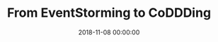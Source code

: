 ---
title: 'From EventStorming to CoDDDing'
description: >
 To really understand what our users need so that we can build the right thing, we want to have a first-hand experience of ‘real-life stories’ before we model and create our software. To quote Alberto Brandolini “it is not the domain expert’s knowledge that goes into production, it is the developer’s assumption of that knowledge that goes into production”. EventStorming is a visual technique that minimizes assumptions by engaging in collaborative deliberate learning across different disciplines. This helps to solve complex business problems in the most effective way.
 <br />
 <br />
 Although the learning of the domain helps us to understand the domain better, EventStorming can be quite an overwhelming experience. Developers can be left with the question of how to turn a few stickies on a wall into working code.
 <br />
 <br />
 Join us in this talk in which we show the basic principles of EventStorming. We will cover the different forms of EventStorming and in which situation they best can be applied. And, we will show how you can leverage DDD (Domain-Driven Design) patterns in an EventStorming software modelling session that will ultimately result in coding TDD (Test Driven Development) style!
conference: 'JFall'
location: 'Edé, The Netherlands'
website: 'https://jfall.nl/'
slides: 'https://speakerdeck.com/player/b03f0df33a404709884972405632110a'
video: 'g4NqI9r25B0'
date: 2018-11-08 00:00:00
featured_image: 'https://speakerd.s3.amazonaws.com/presentations/b03f0df33a404709884972405632110a/slide_0.jpg?11172538'
---